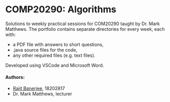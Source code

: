 # COMP20290: Algorithms
Solutions to weekly practical sessions for COM20290 taught by Dr. Mark Matthews.
The portfolio contains separate directories for every week, each with:
* a PDF file with answers to short questions,
* .java source files for the code,
* any other required files (e.g. text files).

Developed using VSCode and Microsoft Word.

#### Authors:
* [Rajit Banerjee](https://github.com/rajitbanerjee), 18202817
* Dr. Mark Matthews, lecturer
